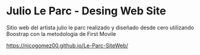 # Julio Le Parc - Desing Web Site

Sitio web del artista julio le parc realizado y diseñado desde cero utilizando Boostrap con la metodologia de First Movile

https://nicogomez00.github.io/Le-Parc-SiteWeb/

